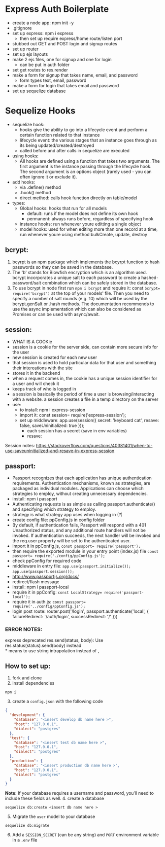 # Express Auth Boilerplate
* create a node app: npm init -y
* .gitignore
* set up express: npm i express
    * then set up require express/home route/listen port
* stubbed out GET and POST login and signup routes 
* set up router 
* set up ejs layouts 
* make 2 ejs files, one for signup and one for login 
    * can be put in auth folder
* set get routes to res.render
* make a form for signup that takes name, email, and password 
    * form types text, email, password
* make a form for login that takes email and password 
* set up sequelize database 


# Sequelize Hooks
* sequelize hook: 
    * hooks give the ability to go into a lifecycle event and perform a certain function related to that instance
    * lifecycle event: the various stages that an instance goes through as its being updated/created/destroyed 
    * called before and after calls in sequelize are executed 
* using hooks: 
    * All hooks are defined using a function that takes two arguments. The first argument is the instance passing through the lifecycle hook. The second argument is an options object (rarely used - you can often ignore it or exclude it).
* add hooks:
    * via .define() method
    * .hook() method
    * direct method: calls hook function directly on table/model
* types: 
    * Global hooks: hooks that run for all models
        * default: runs if the model does not define its own hook
        * permanent: always runs before, regardless of specifying hook
    * instance hooks: run whenever youre editting a single object 
    * model hooks: used for when editing more than one record at a time, run whenever youre using method bulkCreate, update, destroy 

## bcrypt:
1. bcyrpt is an npm package which implements the bcyrpt function to hash passwords so they can be saved in the database.
2. The 'b' stands for Blowfish encryption which is an algorithm used. bcrypt incorporates a unique salt to each password to create a hashed-password/salt combination which can be safely stored in the database.
3. To use bcrypt in node first run `npm i bcrypt` and require it: const `bcrypt= require('bcrypt')` at the top of your models' file. Then you need to specify a number of salt rounds (e.g. 10) which will be used by the bcrypt.genSalt or .hash methods. The documentation recommends to use the async implementation which can also be considered as Promises or can be used with async/await.


## session: 
* WHAT IS A COOKie
* session is a cookie for the server side, can contain more secure info for the user 
* new session is created for each new user 
* that session is used to hold particular data for that user and something their intereations with the site 
* stores it in the backend 
* when a request comes in, the cookie has a unique session identifier for a user and will check it 
* keeps track of who is logged in 
* a session is basically the period of time a user is browsing/interacting with a website. a session creates a file in a temp directory on the server
* use: 
    * to install: npm i express-session
    * import it: const session= require('express-session');
    * set up middleware: 
            app.use(session({
            secret: 'keyboard cat',
            resave: false,
            saveUninitialized: true
            }));
        * each session has a secret (save in env variables)
        * resave: 

Session notes:
https://stackoverflow.com/questions/40381401/when-to-use-saveuninitialized-and-resave-in-express-session


## passport: 
* Passport recognizes that each application has unique authentication requirements. Authentication mechanisms, known as strategies, are packaged as individual modules. Applications can choose which strategies to employ, without creating unnecessary dependencies.
* install: npm i passport
* Authenticating requests is as simple as calling passport.authenticate() and specifying which strategy to employ.
* strategy is what strategy app uses when logging in (?)
* create config file: ppConfig.js in config folder
* By default, if authentication fails, Passport will respond with a 401 Unauthorized status, and any additional route handlers will not be invoked. If authentication succeeds, the next handler will be invoked and the req.user property will be set to the authenticated user.
* import it in ppConfig.js, `const passport= require('passport');`
* then require the exported module in your entry point (index.js) file `const passport= require('./config/ppConfig.js');`
* check ppConfig for required code 
* middleware in entry file:
`app.use(passport.initialize());`
`app.use(passport.session());`
* http://www.passportjs.org/docs/
* redirect/flash message
* install: npm i passport-local
* require it in ppConfig: `const LocalStrategy= require('passport-local');`
* require it in auth.js: `const passport= require('../config/ppConfig.js');`
* login post route: 
        router.post('/login', passport.authenticate('local', {
            failureRedirect: '/auth/login',
            successRedirect: '/'
        }))


### ERROR NOTES: 
express deprecated res.send(status, body): Use res.status(status).send(body) instead  
    * means to use string intrapolation instead of ,

## How to set up:
1. fork and clone
2. install dependencies 
```
npm i 
```
3. create a `config.json` with the following code 
``` json
{
  "development": {
    "database": "<insert develop db name here >",
    "host": "127.0.0.1",
    "dialect": "postgres"
  },
  "test": {
    "database": "<insert test db name here >",
    "host": "127.0.0.1",
    "dialect": "postgres"
  },
  "production": {
    "database": "<insert production db name here >",
    "host": "127.0.0.1",
    "dialect": "postgres"
  }
}
```
**Note:** If your database requires a username and password, you'll need to include these fields as well.
4. create a database 
```
sequelize db:create <insert db name here > 
```
5. Migrate the `user` model to your database 
```
sequelize db:migrate 
```
6. Add a `SESSION_SECRET` (can be any string) and `PORT` environment variable in a `.env` file 